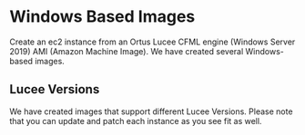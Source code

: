 # Windows Based Images

Create an ec2 instance from an Ortus Lucee CFML engine \(Windows Server 2019\) AMI \(Amazon Machine Image\).  We have created several Windows-based images.

## Lucee Versions

We have created images that support different Lucee Versions. Please note that you can update and patch each instance as you see fit as well.

